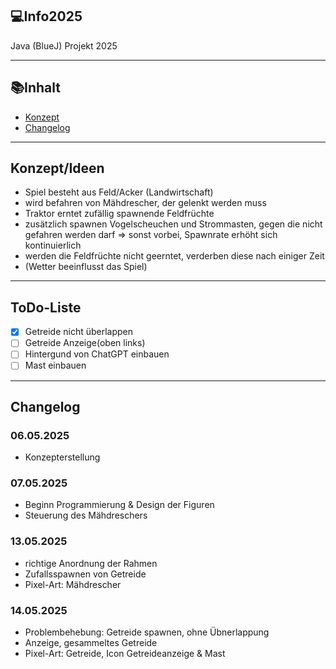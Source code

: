 ## 💻Info2025
Java (BlueJ) Projekt 2025

---

## 📚Inhalt
- [Konzept](#konzept)
- [Changelog](#changelog)

---

## Konzept/Ideen

- Spiel besteht aus Feld/Acker (Landwirtschaft)
- wird befahren von Mähdrescher, der gelenkt werden muss
- Traktor erntet zufällig spawnende Feldfrüchte
- zusätzlich spawnen Vogelscheuchen und Strommasten, gegen die nicht gefahren werden darf => sonst vorbei, Spawnrate erhöht sich kontinuierlich
- werden die Feldfrüchte nicht geerntet, verderben diese nach einiger Zeit
- (Wetter beeinflusst das Spiel)

---

## ToDo-Liste

- [x] Getreide nicht überlappen   
- [ ] Getreide Anzeige(oben links)
- [ ] Hintergund von ChatGPT einbauen
- [ ] Mast einbauen

---
## Changelog

### 06.05.2025
- Konzepterstellung

### 07.05.2025
- Beginn Programmierung & Design der Figuren
- Steuerung des Mähdreschers

### 13.05.2025
- richtige Anordnung der Rahmen
- Zufallsspawnen von Getreide
- Pixel-Art: Mähdrescher

### 14.05.2025
- Problembehebung: Getreide spawnen, ohne Übnerlappung
- Anzeige, gesammeltes Getreide
- Pixel-Art: Getreide, Icon Getreideanzeige & Mast

